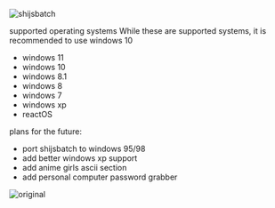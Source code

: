 ![shijsbatch](https://github.com/user-attachments/assets/93a5bbf3-4f8e-47b8-8a41-79c614ff39b5)

supported operating systems While these are supported systems, it is recommended to use windows 10

- windows 11
- windows 10
- windows 8.1
- windows 8
- windows 7
- windows xp
- reactOS

plans for the future:
- port shijsbatch to windows 95/98
- add better windows xp support
- add anime girls ascii section
- add personal computer password grabber

 ![original](https://github.com/user-attachments/assets/ed607000-4dc9-404b-8390-61ef2931e909)
